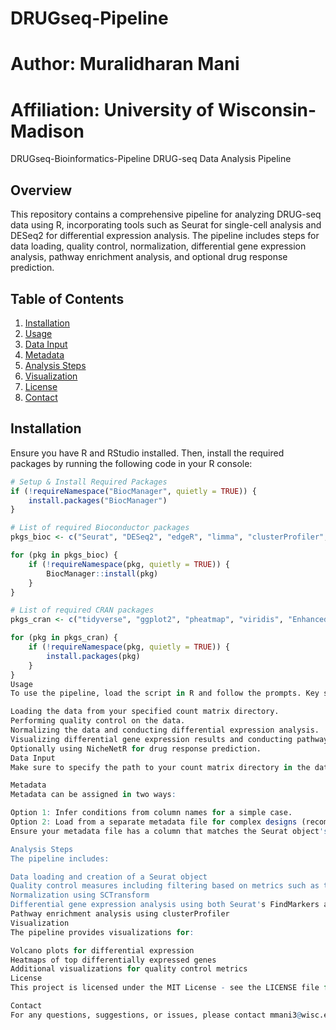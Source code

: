# DRUGseq-Pipeline
# Author: Muralidharan Mani
# Affiliation: University of Wisconsin-Madison
DRUGseq-Bioinformatics-Pipeline
 DRUG-seq Data Analysis Pipeline

## Overview
This repository contains a comprehensive pipeline for analyzing DRUG-seq data using R, incorporating tools such as Seurat for single-cell analysis and DESeq2 for differential expression analysis. The pipeline includes steps for data loading, quality control, normalization, differential gene expression analysis, pathway enrichment analysis, and optional drug response prediction.

## Table of Contents
1. [Installation](#installation)
2. [Usage](#usage)
3. [Data Input](#data-input)
4. [Metadata](#metadata)
5. [Analysis Steps](#analysis-steps)
6. [Visualization](#visualization)
7. [License](#license)
8. [Contact](#contact)

## Installation
Ensure you have R and RStudio installed. Then, install the required packages by running the following code in your R console:

```r
# Setup & Install Required Packages
if (!requireNamespace("BiocManager", quietly = TRUE)) {
    install.packages("BiocManager")
}

# List of required Bioconductor packages
pkgs_bioc <- c("Seurat", "DESeq2", "edgeR", "limma", "clusterProfiler", "org.Hs.eg.db", "NicheNetR")

for (pkg in pkgs_bioc) {
    if (!requireNamespace(pkg, quietly = TRUE)) {
        BiocManager::install(pkg)
    }
}

# List of required CRAN packages
pkgs_cran <- c("tidyverse", "ggplot2", "pheatmap", "viridis", "EnhancedVolcano")

for (pkg in pkgs_cran) {
    if (!requireNamespace(pkg, quietly = TRUE)) {
        install.packages(pkg)
    }
}
Usage
To use the pipeline, load the script in R and follow the prompts. Key sections of the workflow include:

Loading the data from your specified count matrix directory.
Performing quality control on the data.
Normalizing the data and conducting differential expression analysis.
Visualizing differential gene expression results and conducting pathway enrichment analysis.
Optionally using NicheNetR for drug response prediction.
Data Input
Make sure to specify the path to your count matrix directory in the data_dir variable. Replace the placeholder "path/to/counts_matrix/" with your actual path.

Metadata
Metadata can be assigned in two ways:

Option 1: Infer conditions from column names for a simple case.
Option 2: Load from a separate metadata file for complex designs (recommended).
Ensure your metadata file has a column that matches the Seurat object's cell names.

Analysis Steps
The pipeline includes:

Data loading and creation of a Seurat object
Quality control measures including filtering based on metrics such as the number of genes, UMI counts, and percentage of mitochondrial genes
Normalization using SCTransform
Differential gene expression analysis using both Seurat's FindMarkers and DESeq2 for robustness
Pathway enrichment analysis using clusterProfiler
Visualization
The pipeline provides visualizations for:

Volcano plots for differential expression
Heatmaps of top differentially expressed genes
Additional visualizations for quality control metrics
License
This project is licensed under the MIT License - see the LICENSE file for details.

Contact
For any questions, suggestions, or issues, please contact mmani3@wisc.edu.
